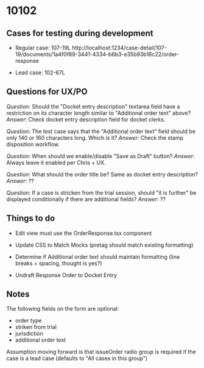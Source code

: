 # 10102

## Cases for testing during development

- Regular case: 107-19L
http://localhost:1234/case-detail/107-19/documents/1a4f0f89-3441-4334-b6b3-e35b93b16c22/order-response

- Lead case: 102-67L

## Questions for UX/PO

*Question*: Should the "Docket entry description" textarea field have a
restriction on its character length similar to "Additional order text" above?
*Answer*: Check docket entry description field for docket clerks.

*Question*: The test case says that the "Additional order text" field should be
only 140 or 160 characters long. Which is it?
*Answer*: Check the stamp disposition workflow.

*Question*: When should we enable/disable "Save as Draft" button?
*Answer*: Always leave it enabled per Chris + UX. 

*Question*: What should the order title be? Same as docket entry description? 
*Answer*: ??

*Question*: If a case is stricken from the trial session, should "it is further" be displayed conditionally if there are additional fields? 
*Answer*: ??

## Things to do

- Edit view must use the OrderResponse.tsx component

- Update CSS to Match Mocks (pretag should match existing formatting)

- Determine if Additional order text should maintain formatting (line breaks + spacing, thought is yes?)

- Undraft Response Order to Docket Entry


## Notes

The following fields on the form are optional:
- order type
- striken from trial
- jurisdiction
- additional order text

Assumption moving forward is that issueOrder radio group is required if the case
is a lead case (defaults to "All cases in this group")
